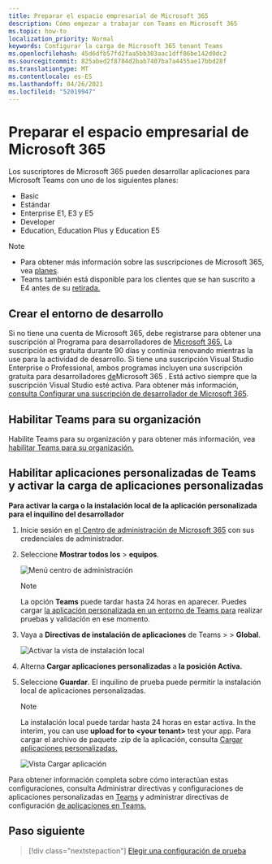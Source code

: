 ```yaml
---
title: Preparar el espacio empresarial de Microsoft 365
description: Cómo empezar a trabajar con Teams en Microsoft 365
ms.topic: how-to
localization_priority: Normal
keywords: Configurar la carga de Microsoft 365 tenant Teams
ms.openlocfilehash: 45d6dfb57fd2faa5bb303aac1dff86be142d0dc2
ms.sourcegitcommit: 825abed2f8784d2bab7407ba7a4455ae17bbd28f
ms.translationtype: MT
ms.contentlocale: es-ES
ms.lasthandoff: 04/26/2021
ms.locfileid: "52019947"
---
```

# <a name="prepare-your-microsoft-365-tenant"></a>Preparar el espacio empresarial de Microsoft 365

Los suscriptores de Microsoft 365 pueden desarrollar aplicaciones para Microsoft Teams con uno de los siguientes planes:

* Basic
* Estándar
* Enterprise E1, E3 y E5
* Developer
* Education, Education Plus y Education E5

> [!NOTE]
> * Para obtener más información sobre las suscripciones de Microsoft 365, vea [planes](https://products.office.com/business/compare-more-office-365-for-business-plans).
> * Teams también está disponible para los clientes que se han suscrito a E4 antes de su [retirada.](https://support.office.com//article/important-information-for-office-365-enterprise-e4-customers-f9572348-43a2-43fa-a3d8-3b6c9c042147)

## <a name="create-your-development-environment"></a>Crear el entorno de desarrollo

Si no tiene una cuenta de Microsoft 365, debe registrarse para obtener una suscripción al Programa para desarrolladores de [Microsoft 365.](https://developer.microsoft.com/microsoft-365/dev-program) La suscripción es gratuita durante 90 días y continúa renovando mientras la use para la actividad de desarrollo. Si tiene una suscripción Visual Studio Enterprise o Professional, ambos programas incluyen una suscripción gratuita para desarrolladores [de](https://aka.ms/MyVisualStudioBenefits)Microsoft 365 . Está activo siempre que la suscripción Visual Studio esté activa. Para obtener más información, [consulta Configurar una suscripción de desarrollador de Microsoft 365](https://docs.microsoft.com/office/developer-program/office-365-developer-program-get-started).

## <a name="enable-teams-for-your-organization"></a>Habilitar Teams para su organización

Habilite Teams para su organización y para obtener más información, vea [habilitar Teams para su organización.](/microsoftteams/enable-features-office-365)

## <a name="enable-custom-teams-apps-and-turn-on-custom-app-uploading"></a>Habilitar aplicaciones personalizadas de Teams y activar la carga de aplicaciones personalizadas

**Para activar la carga o la instalación local de la aplicación personalizada para el inquilino del desarrollador**

1. Inicie sesión en [el Centro de administración de Microsoft 365](https://admin.microsoft.com/Adminportal/Home?source=applauncher#/homepage#/) con sus credenciales de administrador.

2. Seleccione **Mostrar todos los**  >  **equipos**.

    ![Menú centro de administración](~/assets/images/prepare-test-tenant/admin-center.png)

    > [!Note]
    > La opción **Teams** puede tardar hasta 24 horas en aparecer. Puedes cargar [la aplicación personalizada en un entorno de Teams para](/microsoftteams/upload-custom-apps#validate) realizar pruebas y validación en ese momento.

3. Vaya a **Directivas de instalación de aplicaciones** de Teams  >    >  **Global**.

   ![Activar la vista de instalación local](~/assets/images/prepare-test-tenant/turn-on-sideload.png)

4. Alterna **Cargar aplicaciones personalizadas** a **la posición Activa.**

5. Seleccione **Guardar**. El inquilino de prueba puede permitir la instalación local de aplicaciones personalizadas.

    > [!Note]
    > La instalación local puede tardar hasta 24 horas en estar activa. In the interim, you can use **upload for to \<your tenant>** test your app. Para cargar el archivo de paquete .zip de la aplicación, consulta [Cargar aplicaciones personalizadas.](/microsoftteams/upload-custom-apps#upload)

    ![Vista Cargar aplicación](~/assets/images/prepare-test-tenant/upload-for-contoso.png)

Para obtener información completa sobre cómo interactúan estas configuraciones, consulta Administrar directivas y configuraciones de aplicaciones personalizadas en [Teams](https://docs.microsoft.com/microsoftteams/teams-custom-app-policies-and-settings) y administrar directivas de configuración [de aplicaciones en Teams.](https://docs.microsoft.com/microsoftteams/teams-app-setup-policies)

## <a name="next-step"></a>Paso siguiente

> [!div class="nextstepaction"] 
> [Elegir una configuración de prueba](~/concepts/build-and-test/debug.md)

